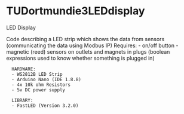 # TUDortmundie3LEDdisplay
LED Display

Code describing a LED strip which shows the data from sensors (communicating the data using Modbus IP)
  Requires:
      - on/off button
      - magnetic (reed) sensors on outlets and magnets in plugs (boolean expressions used to know whether something is plugged in)
      
      HARDWARE:
      - WS2812B LED Strip
      - Arduino Nano (IDE 1.8.8)
      - 4x 10k ohm Resistors 
      - 5v DC power supply
      
      LIBRARY:
      - FastLED (Version 3.2.0)
